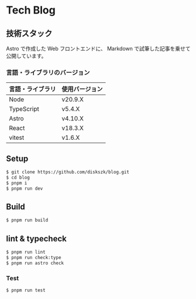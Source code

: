 # Tech Blog

<!-- urlを貼る -->

## 技術スタック

Astro で作成した Web フロントエンドに、 Markdown で試筆した記事を乗せて公開しています。  

### 言語・ライブラリのバージョン

| 言語・ライブラリ | 使用バージョン |
| ---------------- | -------------- |
| Node             | v20.9.X        |
| TypeScript       | v5.4.X         |
| Astro            | v4.10.X        |
| React            | v18.3.X        |
| vitest           | v1.6.X         |

## Setup

```sh
$ git clone https://github.com/diskszk/blog.git
$ cd blog
$ pnpm i
$ pnpm run dev
```

## Build

```sh
$ pnpm run build
```

## lint & typecheck

```sh
$ pnpm run lint
$ pnpm run check:type
$ pnpm run astro check
```

### Test

```sh
$ pnpm run test
```

